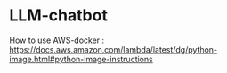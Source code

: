 # LLM-chatbot
How to use AWS-docker  :  https://docs.aws.amazon.com/lambda/latest/dg/python-image.html#python-image-instructions
